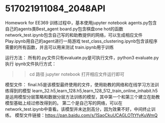 # 517021911084_2048API
Homework for EE369
训练过程中，基本使用jupyter notebook
agents.py包含自己的agents类Best_agent
board.py包含棋盘one hot的函数
network_test.ipynb包含自己写的和助教提供的网络，可以生成相应文件
Play.ipynb用自己的agent进行一局游戏
test_class_clustering.ipynb包含该程序需要的所有函数，并且可以用来测试
train.ipynb用于训练

运行方法：
所有的.py文件只有evaluate.py是可执行文件，python3 evaluate.py执行
ipynb文件执行方式：
>>cd 路径
>>jupyter notebook 
打开相应文件运行即可

模型文件：
final.h5是该模型最终使用的文件，使用助教的网络和在线学习方法训练得到的模型
learn_32.h5,learn_128.h5,learn_128_512_train_online_inhabit.h5是运用模型分层策略和数据分层方法训练的模型，其中第一个和第三个建立在助教模型基础上经过修改得到的。
第二个是自己写的网络，可以在network_test.ipynb中查看。该模型并未达到高分，因为效果不好，中间终止训练。
模型文件链接：https://pan.baidu.com/s/1SaoCkuUCAGLOTtYfyKuWmQ
